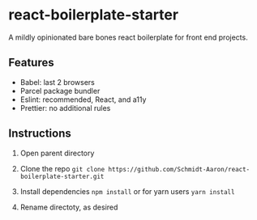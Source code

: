 # react-boilerplate-starter
A mildly opinionated bare bones react boilerplate for front end projects.

## Features
- Babel:  last 2 browsers
- Parcel package bundler
- Eslint: recommended, React, and a11y 
- Prettier: no additional rules

## Instructions

1. Open parent directory

1. Clone the repo
`git clone https://github.com/Schmidt-Aaron/react-boilerplate-starter.git`

1. Install dependencies 
`npm install`
or for yarn users
`yarn install`

1. Rename directoty, as desired
